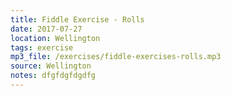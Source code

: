 ```yaml
---
title: Fiddle Exercise - Rolls
date: 2017-07-27
location: Wellington
tags: exercise
mp3_file: /exercises/fiddle-exercises-rolls.mp3
source: Wellington
notes: dfgfdgfdgdfg
---
```

